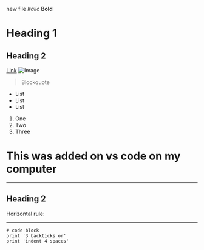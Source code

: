 new file
*Italic*
**Bold**


# **Heading 1**
## **Heading 2**
[Link](http://a.com)
![Image](https://git-scm.com/images/logos/downloads/Git-Icon-1788C.png)
> Blockquote
* List
* List
* List
1. One
2. Two
3. Three

>
# This was added on vs code on my computer
---
## **Heading 2**

Horizontal rule:

---

```
# code block
print '3 backticks or'
print 'indent 4 spaces'
```


